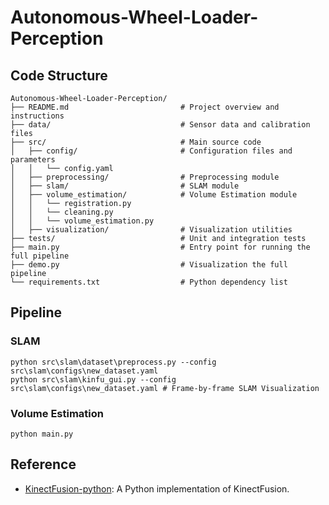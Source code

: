 # Autonomous-Wheel-Loader-Perception


## Code Structure

```
Autonomous-Wheel-Loader-Perception/
├── README.md                         # Project overview and instructions
├── data/                             # Sensor data and calibration files
├── src/                              # Main source code
│   ├── config/                       # Configuration files and parameters
│   │   └── config.yaml
│   ├── preprocessing/                # Preprocessing module
│   ├── slam/                         # SLAM module
│   ├── volume_estimation/            # Volume Estimation module
│   │   └── registration.py
│   │   └── cleaning.py
│   │   └── volume_estimation.py
│   ├── visualization/                # Visualization utilities
├── tests/                            # Unit and integration tests
├── main.py                           # Entry point for running the full pipeline
├── demo.py                           # Visualization the full pipeline
└── requirements.txt                  # Python dependency list
```

## Pipeline
### SLAM
```shell
python src\slam\dataset\preprocess.py --config src\slam\configs\new_dataset.yaml
python src\slam\kinfu_gui.py --config src\slam\configs\new_dataset.yaml # Frame-by-frame SLAM Visualization
```
### Volume Estimation
```shell
python main.py
```

## Reference

- [KinectFusion-python](https://github.com/shiyoung77/KinectFusion-python): A Python implementation of KinectFusion.
